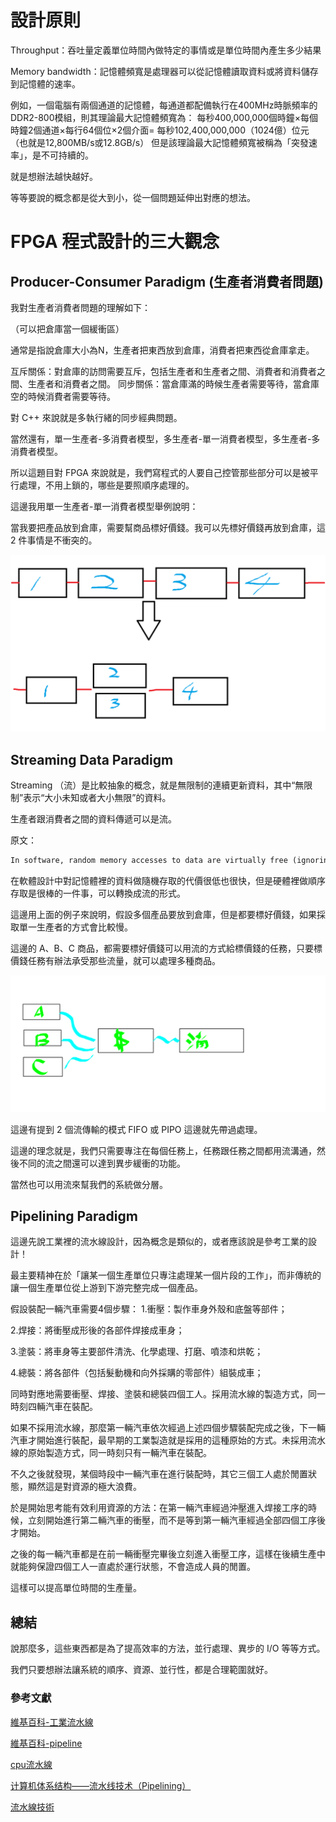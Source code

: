 # 設計原則

Throughput：吞吐量定義單位時間內做特定的事情或是單位時間內產生多少結果

Memory bandwidth：記憶體頻寬是處理器可以從記憶體讀取資料或將資料儲存到記憶體的速率。

例如，一個電腦有兩個通道的記憶體，每通道都配備執行在400MHz時脈頻率的DDR2-800模組，則其理論最大記憶體頻寬為：
每秒400,000,000個時鐘×每個時鐘2個通道×每行64個位×2個介面=
每秒102,400,000,000（1024億）位元（也就是12,800MB/s或12.8GB/s）
但是該理論最大記憶體頻寬被稱為「突發速率」，是不可持續的。

就是想辦法越快越好。

等等要說的概念都是從大到小，從一個問題延伸出對應的想法。

# FPGA 程式設計的三大觀念

## Producer-Consumer Paradigm (生產者消費者問題)

我對生產者消費者問題的理解如下：

（可以把倉庫當一個緩衝區）

通常是指說倉庫大小為N，生產者把東西放到倉庫，消費者把東西從倉庫拿走。

互斥關係：對倉庫的訪問需要互斥，包括生產者和生產者之間、消費者和消費者之間、生產者和消費者之間。
同步關係：當倉庫滿的時候生產者需要等待，當倉庫空的時候消費者需要等待。

對 C++ 來說就是多執行緒的同步經典問題。

當然還有，單一生產者-多消費者模型，多生產者-單一消費者模型，多生產者-多消費者模型。

所以這題目對 FPGA 來說就是，我們寫程式的人要自己控管那些部分可以是被平行處理，不用上鎖的，哪些是要照順序處理的。

這邊我用單一生產者-單一消費者模型舉例說明：

當我要把產品放到倉庫，需要幫商品標好價錢。我可以先標好價錢再放到倉庫，這 2 件事情是不衝突的。

![生產者消費者](img/生產者消費者.png)

## Streaming Data Paradigm

Streaming （流）是比較抽象的概念，就是無限制的連續更新資料，其中“無限制”表示“大小未知或者大小無限”的資料。

生產者跟消費者之間的資料傳遞可以是流。

原文：

```txt
In software, random memory accesses to data are virtually free (ignoring the caching costs), but in hardware, it is really advantageous to make sequential accesses, which can be converted into streams.
```

在軟體設計中對記憶體裡的資料做隨機存取的代價很低也很快，但是硬體裡做順序存取是很棒的一件事，可以轉換成流的形式。

這邊用上面的例子來說明，假設多個產品要放到倉庫，但是都要標好價錢，如果採取單一生產者的方式會比較慢。

這邊的 A、B、C 商品，都需要標好價錢可以用流的方式給標價錢的任務，只要標價錢任務有辦法承受那些流量，就可以處理多種商品。

![流](img/流.png)

這邊有提到 2 個流傳輸的模式 FIFO 或 PIPO 這邊就先帶過處理。

這邊的理念就是，我們只需要專注在每個任務上，任務跟任務之間都用流溝通，然後不同的流之間還可以達到異步緩衝的功能。

當然也可以用流來幫我們的系統做分層。

## Pipelining Paradigm

這邊先說工業裡的流水線設計，因為概念是類似的，或者應該說是參考工業的設計！

最主要精神在於「讓某一個生產單位只專注處理某一個片段的工作」，而非傳統的讓一個生產單位從上游到下游完整完成一個產品。

假設裝配一輛汽車需要4個步驟：
1.衝壓：製作車身外殼和底盤等部件；

2.焊接：將衝壓成形後的各部件焊接成車身；

3.塗裝：將車身等主要部件清洗、化學處理、打磨、噴漆和烘乾；

4.總裝：將各部件（包括髮動機和向外採購的零部件）組裝成車；

同時對應地需要衝壓、焊接、塗裝和總裝四個工人。採用流水線的製造方式，同一時刻四輛汽車在裝配。

如果不採用流水線，那麼第一輛汽車依次經過上述四個步驟裝配完成之後，下一輛汽車才開始進行裝配，最早期的工業製造就是採用的這種原始的方式。未採用流水線的原始製造方式，同一時刻只有一輛汽車在裝配。

不久之後就發現，某個時段中一輛汽車在進行裝配時，其它三個工人處於閒置狀態，顯然這是對資源的極大浪費。

於是開始思考能有效利用資源的方法：在第一輛汽車經過沖壓進入焊接工序的時候，立刻開始進行第二輛汽車的衝壓，而不是等到第一輛汽車經過全部四個工序後才開始。

之後的每一輛汽車都是在前一輛衝壓完畢後立刻進入衝壓工序，這樣在後續生產中就能夠保證四個工人一直處於運行狀態，不會造成人員的閒置。

這樣可以提高單位時間的生產量。

## 總結

說那麼多，這些東西都是為了提高效率的方法，並行處理、異步的 I/O 等等方式。

我們只要想辦法讓系統的順序、資源、並行性，都是合理範圍就好。

### 參考文獻

[維基百科-工業流水線](<https://zh.wikipedia.org/zh-tw/%E8%A3%9D%E9%85%8D%E7%B7%9A>)

[維基百科-pipeline](<https://zh.wikipedia.org/wiki/%E6%B5%81%E6%B0%B4%E7%BA%BF_(%E8%AE%A1%E7%AE%97%E6%9C%BA)>)

[cpu流水線](<https://baike.baidu.hk/item/cpu%E6%B5%81%E6%B0%B4%E7%B7%9A/4421101>)

[计算机体系结构——流水线技术（Pipelining）](<https://www.cnblogs.com/CorePower/p/CorePower.html>)

[流水線技術](<https://baike.baidu.hk/item/%E6%B5%81%E6%B0%B4%E7%B7%9A%E6%8A%80%E8%A1%93>)

